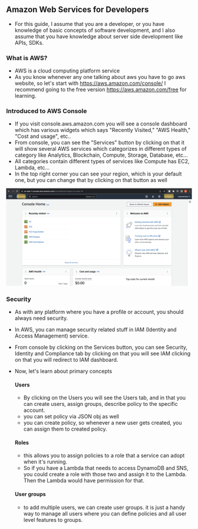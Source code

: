 ## Amazon Web Services for Developers

- For this guide, I assume that you are a developer, or you have knowledge of basic concepts of software development, and I also assume that you have knowledge about server side development like APIs, SDKs.

### What is AWS?

- AWS is a cloud computing platform service
- As you know whenever any one talking about aws you have to go aws website, so let's start with https://aws.amazon.com/console/ I recommend going to the free version https://aws.amazon.com/free for learning.

### Introduced to AWS Console

- If you visit console.aws.amazon.com you will see a console dashboard which has various widgets which says "Recently Visited," "AWS Health," "Cost and usage", etc..
- From console, you can see the "Services" button by clicking on that it will show several AWS services which categorizes in different types of category like Analytics, Blockchain, Compute, Storage, Database, etc... 
- All categories contain different types of services like Compute has EC2, Lambda, etc...
- In the top right corner you can see your region, which is your default one, but you can change that by clicking on that button as well

![Screenshot 2023-09-18 at 9.39.52 AM.png](Screenshot%202023-09-18%20at%209.39.52%20AM.png)

### Security

- As with any platform where you have a profile or account, you should always need security.
- In AWS, you can manage security related stuff in IAM (Identity and Access Management) service.
- From console by clicking on the Services button, you can see Security, Identity and Compliance tab by clicking on that you will see IAM clicking on that you will redirect to IAM dashboard.
- Now, let's learn about primary concepts

    #### Users

    - By clicking on the Users you will see the Users tab, and in that you can create users, assign groups, describe policy to the specific account.
    - you can set policy via JSON obj as well
    - you can create policy, so whenever a new user gets created, you can assign them to created policy.
    
    #### Roles

    - this allows you to assign policies to a role that a service can adopt when it's running.
    - So if you have a Lambda that needs to access DynamoDB and SNS, you could create a role with those two and assign it to the Lambda. Then the Lambda would have permission for that.
  
    #### User groups

    - to add multiple users, we can create user groups. it is just a handy way to manage all users where you can define policies and all user level features to groups.